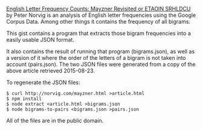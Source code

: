 [English Letter Frequency Counts: Mayzner Revisited or ETAOIN SRHLDCU][norvig]
by Peter Norvig is an analysis of English letter frequencies using the Google
Corpus Data. Among other things it contains the frequency of all bigrams.

This gist contains a program that extracts those bigram frequencies into a
easily usable JSON format.

It also contains the result of running that program (bigrams.json), as well as a
version of it where the order of the letters of a bigram is not taken into
account (pairs.json). The two JSON files were generated from a copy of the above
article retrieved 2015-08-23.

To regenerate the JSON files:

    $ curl http://norvig.com/mayzner.html >article.html
    $ npm install
    $ node extract <article.html >bigrams.json
    $ node bigrams-to-pairs <bigrams.json >pairs.json

All of the files are in the public domain.

[norvig]: http://norvig.com/mayzner.html
